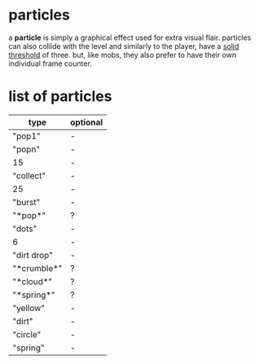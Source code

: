 <!--
	created: June 23th, 2024
	updated: December 22nd, 2024
-->

# particles
a **particle** is simply a graphical effect used for extra visual flair. particles can also collide with the level and similarly to the player, have a [solid threshold](./glossary.md#solid-threshold) of three. but, like mobs, they also prefer to have their own individual frame counter.

# list of particles
type          | optional
------------- | --------
"pop1"        | -
"popn"        | -
15            | -
"collect"     | -
25            | -
"burst"       | -
"\*pop\*"     | ?
"dots"        | -
6             | -
"dirt drop"   | -
"\*crumble\*" | ?
"\*cloud\*"   | ?
"\*spring\*"  | ?
"yellow"      | -
"dirt"        | -
"circle"      | -
"spring"      | -